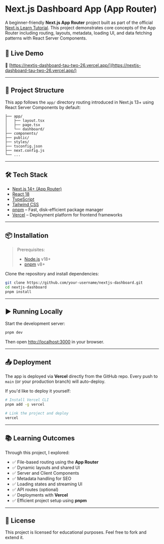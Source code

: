 # Next.js Dashboard App (App Router)

A beginner-friendly **Next.js App Router** project built as part of the official [Next.js Learn Tutorial](https://nextjs.org/learn). This project demonstrates core concepts of the App Router including routing, layouts, metadata, loading UI, and data fetching patterns with React Server Components.

## 🚀 Live Demo

🔗 [https://nextjs-dashboard-tau-two-26.vercel.app/](https://nextjs-dashboard-tau-two-26.vercel.app/)

---

## 📁 Project Structure

This app follows the `app/` directory routing introduced in Next.js 13+ using React Server Components by default:

```
├── app/
│   ├── layout.tsx
│   ├── page.tsx
│   └── dashboard/
├── components/
├── public/
├── styles/
├── tsconfig.json
├── next.config.js
└── ...

```

---

## 🛠️ Tech Stack

- [Next.js 14+ (App Router)](https://nextjs.org/)
- [React 18](https://reactjs.org/)
- [TypeScript](https://www.typescriptlang.org/)
- [Tailwind CSS](https://tailwindcss.com/)
- [pnpm](https://pnpm.io/) – Fast, disk-efficient package manager
- [Vercel](https://vercel.com/) – Deployment platform for frontend frameworks

---

## 📦 Installation

> Prerequisites:
>
> - [Node.js](https://nodejs.org/) v18+
> - [pnpm](https://pnpm.io/) v8+

Clone the repository and install dependencies:

```bash
git clone https://github.com/your-username/nextjs-dashboard.git
cd nextjs-dashboard
pnpm install
```

---

## ▶️ Running Locally

Start the development server:

```bash
pnpm dev
```

Then open [http://localhost:3000](http://localhost:3000) in your browser.

---

## 📤 Deployment

The app is deployed via **Vercel** directly from the GitHub repo. Every push to `main` (or your production branch) will auto-deploy.

If you'd like to deploy it yourself:

```bash
# Install Vercel CLI
pnpm add -g vercel

# Link the project and deploy
vercel
```

---

## 📚 Learning Outcomes

Through this project, I explored:

- ✅ File-based routing using the **App Router**
- ✅ Dynamic layouts and shared UI
- ✅ Server and Client Components
- ✅ Metadata handling for SEO
- ✅ Loading states and streaming UI
- ✅ API routes (optional)
- ✅ Deployments with **Vercel**
- ✅ Efficient project setup using **pnpm**

---

## 📎 License

This project is licensed for educational purposes. Feel free to fork and extend it.
